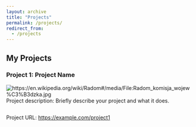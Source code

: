 ```yaml
---
layout: archive
title: "Projects"
permalink: /projects/
redirect_from:
  - /projects
---
```

## My Projects

### Project 1: Project Name

<div>
    <img src="" alt="https://en.wikipedia.org/wiki/Radom#/media/File:Radom_komisja_wojew%C3%B3dzka.jpg" style="float: left; margin-right: 10px;">
    <p>Project description: Briefly describe your project and what it does.</p>
</div>
<div style="clear:both;"></div>
<p>Project URL: <a href="https://example.com/project1">https://example.com/project1</a></p>
